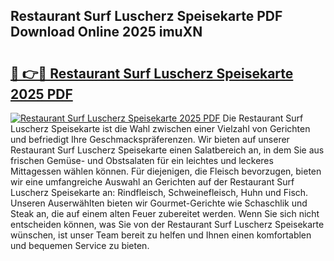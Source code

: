 ## Restaurant Surf Luscherz Speisekarte PDF Download Online 2025 imuXN

# <h2><a href="http://gcbka3.nevu.top/?p=Restaurant+Surf+Luscherz+Speisekarte">🔗 👉🔴 Restaurant Surf Luscherz Speisekarte 2025 PDF</a></h2>

[![Restaurant Surf Luscherz Speisekarte 2025 PDF](https://i.imgur.com/dBaPXMq.png)](http://gcbka3.nevu.top/?p=Restaurant+Surf+Luscherz+Speisekarte)
Die Restaurant Surf Luscherz Speisekarte ist die Wahl zwischen einer Vielzahl von Gerichten und befriedigt Ihre Geschmackspräferenzen. Wir bieten auf unserer Restaurant Surf Luscherz Speisekarte einen Salatbereich an, in dem Sie aus frischen Gemüse- und Obstsalaten für ein leichtes und leckeres Mittagessen wählen können. Für diejenigen, die Fleisch bevorzugen, bieten wir eine umfangreiche Auswahl an Gerichten auf der Restaurant Surf Luscherz Speisekarte an: Rindfleisch, Schweinefleisch, Huhn und Fisch. Unseren Auserwählten bieten wir Gourmet-Gerichte wie Schaschlik und Steak an, die auf einem alten Feuer zubereitet werden. Wenn Sie sich nicht entscheiden können, was Sie von der Restaurant Surf Luscherz Speisekarte wünschen, ist unser Team bereit zu helfen und Ihnen einen komfortablen und bequemen Service zu bieten.
